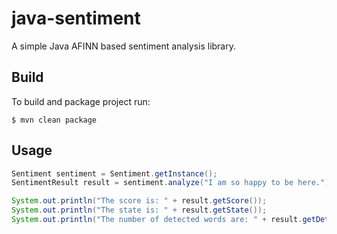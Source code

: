 # java-sentiment
A simple Java AFINN based sentiment analysis library.

## Build
To build and package project run:
```
$ mvn clean package
```

## Usage
```java
Sentiment sentiment = Sentiment.getInstance();
SentimentResult result = sentiment.analyze("I am so happy to be here.");

System.out.println("The score is: " + result.getScore());
System.out.println("The state is: " + result.getState());
System.out.println("The number of detected words are: " + result.getDetectedWords().size());
```
